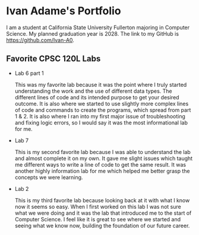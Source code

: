 
# Ivan Adame's Portfolio

I am a student at California State University Fullerton majoring in Computer Science. My planned graduation year is 2028. The link to my GitHub is https://github.com/Ivan-A0.

## Favorite CPSC 120L Labs

* Lab 6 part 1

    This was my favorite lab because it was the point where I truly started understanding the work and the use of different data types. The different lines of code and its intended purpose to get your desired outcome. It is also where we started to use slightly more complex lines of code and commands to create the programs, which spread from part 1 & 2. It is also where I ran into my first major issue of troubleshooting and fixing logic errors, so I would say it was the most informational lab for me.
* Lab 7

    This is my second favorite lab because I was able to understand the lab and almost complete it on my own. It gave me slight issues which taught me different ways to write a line of code to get the same result. It was another highly information lab for me which helped me better grasp the concepts we were learning. 
* Lab 2

    This is my third favorite lab because looking back at it with what I know now it seems so easy. When I first worked on this lab I was not sure what we were doing and it was the lab that introduced me to the start of Computer Science. I feel like it is great to see where we started and seeing what we know now, building the foundation of our future career.